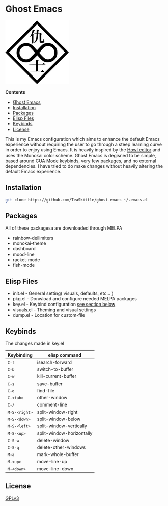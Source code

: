 # Ghost Emacs

<img src="ghost/logo.png" alt="logo" width="200"/>

**Contents**

- [Ghost Emacs](#ghost-emacs)
- [Installation](#installation)
- [Packages](#packages)
- [Elisp Files](#elisp-files)
- [Keybinds](#keybinds)
- [License](#license)

This is my Emacs configuration which aims to enhance the default Emacs experience without requiring the user to go through a steep learning curve in order to enjoy using Emacs. It is heavily inspired by the [Howl editor](https://howl.io/) and uses the Monokai color scheme. Ghost Emacs is degisned to be simple, based around [CUA Mode](https://www.emacswiki.org/emacs/CuaMode) keybinds, very few packages, and no external dependencies. I have tried to do make changes without heavily altering the default Emacs experience.

## Installation

``` sh
git clone https://github.com/TeaSkittle/ghost-emacs ~/.emacs.d
```

## Packages

All of these packagesa are downloaded through MELPA

- rainbow-deilimiters
- monokai-theme
- dashboard
- mood-line
- racket-mode
- fish-mode

## Elisp Files

- init.el - General setting( visuals, defaults, etc... )
- pkg.el - Donwload and configure needed MELPA packages
- key.el - Keybind configuration [see section below](#keybinds)
- visuals.el - Theming and visual settings
- dump.el - Location for custom-file

## Keybinds

The changes made in key.el

| Keybinding        | elisp command               |  
|-------------------|-----------------------------|
| `C-f`             | isearch-forward             |  
| `C-b`             | switch-to-buffer            |  
| `C-w`             | kill-current-buffer         |  
| `C-s`             | save-buffer                 |  
| `C-o`             | find-file                   | 
| `C-<tab>`         | other-window                |
| `C-/`             | comment-line                |
| `M-S-<right>`     | split-window-right          |
| `M-S-<down>`      | split-window-below          |
| `M-S-<left>`      | split-window-vertically     |
| `M-S-<up>`        | split-window-horizontally   |
| `C-S-w`           | delete-window               |
| `C-S-q`           | delete-other-windows        |
| `M-a`             | mark-whole-buffer           |
| `M-<up>`          | move-line-up                |
| `M-<down>`        | move-line-down              |

## License
[GPLv3](https://choosealicense.com/licenses/gpl-3.0/)
